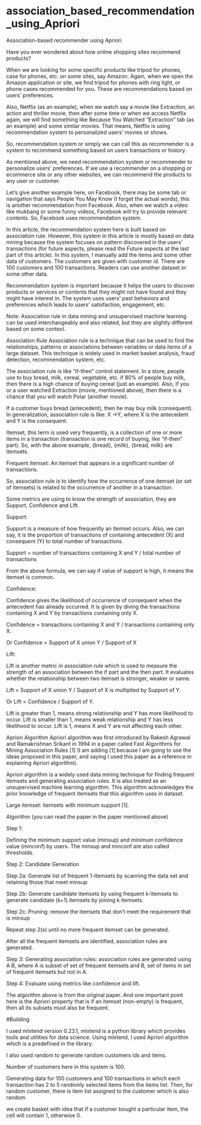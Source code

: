 # association_based_recommendation_using_Apriori
Association-based recommender using Apriori

Have you ever wondered about how online shopping sites recommend products?

When we are looking for some specific products like tripod for phones, case for phones, etc. on some sites, say Amazon. Again, when we open the Amazon application or site, we find tripod for phones with ring light, or phone cases recommended for you. These are recommendations based on users’ preferences.

Also, Netflix (as an example), when we watch say a movie like Extraction, an action and thriller movie, then after some time or when we access Netflix again, we will find something like Because You Watched “Extraction” tab (as an example) and some similar movies. That means, Netflix is using recommendation system to personalized users’ movies or shows.

So, recommendation system or simply we can call this as recommender is a system to recommend something based on users transactions or history.

As mentioned above, we need recommendation system or recommender to personalize users’ preferences. If we use a recommender on a shopping or ecommerce site or any other websites, we can recommend the products to any user or customer.

Let’s give another example here, on Facebook, there may be some tab or navigation that says People You May Know (I forget the actual words), this is another recommendation from Facebook. Also, when we watch a video like mukbang or some funny videos, Facebook will try to provide relevant contents. So, Facebook uses recommendation system.

In this article, the recommendation system here is built based on association rule. However, this system in this article is mostly based on data mining because the system focuses on pattern discovered in the users’ transactions (for future aspects, please read the Future aspects at the last part of this article). In this system, I manually add the items and some other data of customers. The customers are given with customer id. There are 100 customers and 100 transactions. Readers can use another dataset or some other data.

Recommendation system is important because it helps the users to discover products or services or contents that they might not have found and they might have interest in. The system uses users’ past behaviors and preferences which leads to users’ satisfaction, engagement, etc.

Note: Association rule in data mining and unsupervised machine learning can be used interchangeably and also related, but they are slightly different based on some context.

Association Rule
Association rule is a technique that can be used to find the relationships, patterns or associations between variables or data items of a large dataset. This technique is widely used in market basket analysis, fraud detection, recommendation system, etc.

The association rule is like “if-then” control statement. In a store, people use to buy bread, milk, cereal, vegetable, etc. if 80% of people buy milk, then there is a high chance of buying cereal (just an example). Also, if you or a user watched Extraction (movie, mentioned above), then there is a chance that you will watch Polar (another movie).

If a customer buys bread (antecedent), then he may buy milk (consequent). In generalization, association rule is like: X →Y, where X is the antecedent and Y is the consequent.

Itemset, this term is used very frequently, is a collection of one or more items in a transaction (transaction is one record of buying, like “if-then” part). So, with the above example, {bread}, {milk}, {bread, milk} are itemsets.

Frequent itemset: An itemset that appears in a significant number of transactions.

So, association rule is to identify how the occurrence of one itemset (or set of itemsets) is related to the occurrence of another in a transaction.

Some metrics are using to know the strength of association, they are Support, Confidence and Lift.

Support:

Support is a measure of how frequently an itemset occurs. Also, we can say, it is the proportion of transactions of containing antecedent (X) and consequent (Y) to total number of transactions.

Support = number of transactions containing X and Y / total number of transactions

From the above formula, we can say if value of support is high, it means the itemset is common.

Confidence:

Confidence gives the likelihood of occurrence of consequent when the antecedent has already occurred. It is given by diving the transactions containing X and Y by transactions containing only X.

Confidence = transactions containing X and Y / transactions containing only X.

Or Confidence = Support of X union Y / Support of X

Lift:

Lift is another metric in association rule which is used to measure the strength of an association between the if part and the then part. It evaluates whether the relationship between two itemset is stronger, weaker or same.

Lift = Support of X union Y / Support of X is multiplied by Support of Y.

Or Lift = Confidence / Support of Y.

Lift is greater than 1, means strong relationship and Y has more likelihood to occur. Lift is smaller than 1, means weak relationship and Y has less likelihood to occur. Lift is 1, means X and Y are not affecting each other.

Apriori Algorithm
Apriori algorithm was first introduced by Rakesh Agrawal and Ramakrishnan Srikant in 1994 in a paper called Fast Algorithms for Mining Association Rules [1] (I am adding [1] because I am going to use the ideas proposed in this paper, and saying I used this paper as a reference in explaining Apriori algorithm).

Apriori algorithm is a widely used data mining technique for finding frequent itemsets and generating association rules. It is also treated as an unsupervised machine learning algorithm. This algorithm acknowledges the prior knowledge of frequent itemsets that this algorithm uses in dataset.

Large itemset: itemsets with minimum support [1].

Algorithm (you can read the paper in the paper mentioned above)

Step 1:

Defining the minimum support value (minsup) and minimum confidence value (minconf) by users. The minsup and minconf are also called thresholds.

Step 2: Candidate Generation

Step 2a: Generate list of frequent 1-itemsets by scanning the data set and retaining those that meet minsup

Step 2b: Generate candidate itemsets by using frequent k-itemsets to generate candidate (k+1) itemsets by joining k itemsets.

Step 2c: Pruning: remove the itemsets that don’t meet the requirement that is minsup

Repeat step 2(s) until no more frequent itemset can be generated.

After all the frequent itemsets are identified, association rules are generated.

Step 3: Generating association rules: association rules are generated using A B, where A is subset of set of frequent itemsets and B, set of items in set of frequent itemsets but not in A.

Step 4: Evaluate using metrics like confidence and lift.

The algorithm above is from the original paper. And one important point here is the Apriori property that is if an itemset (non-empty) is frequent, then all its subsets must also be frequent.

#Building

I used mlxtend version 0.23.1, mlxtend is a python library which provides tools and utilities for data science. Using mlxtend, I used Apriori algorithm which is a predefined in the library.

I also used random to generate random customers ids and items.

Number of customers here in this system is 100.

Generating data for 100 customers and 100 transactions in which each transaction has 2 to 5 randomly selected items from the items list. Then, for random customer, there is item list assigned to the customer which is also random.

we create basket with idea that if a customer bought a particular item, the cell will contain 1, otherwise 0.

